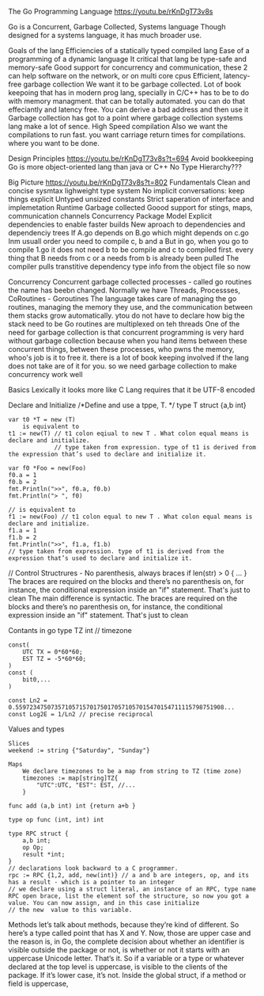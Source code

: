The Go Programming Language
https://youtu.be/rKnDgT73v8s

Go is a Concurrent, Garbage Collected, Systems language
Though designed for a systems language, it has much broader use.

Goals of the lang
Efficiencies of a statically typed compiled lang
Ease of a programming of a dynamic language
It critical that lang be type-safe and memory-safe
Good support for concurrency and communication, these 2 can help software on the network, or on multi core cpus
Efficient, latency-free garbage collection
We want it to be garbage collected. Lot of book keepoing that has in modern prog lang, specially in C/C++ has to be to do with memory managment. that can be totally automated. you can do that effeciantly and latency free. You can derive a bad address and then use it
Garbage collection has got to a point where garbage collection systems lang make a lot of sence.
High Speed compilation
Also we want the compilations to run fast.
you want carriage return times for compilations. where you want to be done.

Design Principles
https://youtu.be/rKnDgT73v8s?t=694
Avoid bookkeeping
	Go is more object-oriented lang than java or C++
	No Type Hierarchy???

Big Picture
https://youtu.be/rKnDgT73v8s?t=802
Fundamentals
Clean and concise sysmtax
lighweight type system
No implicit conversations: keep things explicit
Untyped unsized constants
Strict saperation of interface and implemetation
Runtime
Garbage collected
Goood support for stings, maps, communication channels
Concurrency
Package Model
Explicit dependencies to enable faster builds
New aproach to dependencies and dependenciy trees
If A.go depends on B.go which might depends on c.go
Inm usuall order you need to compile c, b and a
But in go, when you go to compile 1.go it does not need b to be compile and c to compiled first.
every thing that B needs from c or a needs from b is already been pulled
The compiler pulls transtitive dependency type info from the object file so now

Concurrency
Concurrent garbage collected processes - called go routines
the name has beebn changed.
Normally we have Threads, Processses, CoRoutines - Goroutines
The language takes care of managing the go routines, managing the memory they use, and the communication between them
stacks grow automatically. ytou do not have to declare how big the stack need to be
Go routines are multiplexed on teh threads
One of the need for garbage collection is that concurrent programming is very hard without garbage collection
because when you hand items between these concurrent things, between these processes, who pwns the memory, whoo's job is it to free it. there is a lot of book keeping involved if the lang does not take are of it for you. so we need garbage collection to make concurrency work well


Basics
Lexically it looks more like C
Lang requires that it be UTF-8 encoded

Declare and Initialize
/*Define and use a tppe, T. */
type T struct {a,b int}

	var t0 *T = new (T)
		is equivalent to 
	t1 := new(T) // t1 colon eqiual to new T . What colon equal means is declare and initialize. 
				 // type taken from expression. type of t1 is derived from the expression that’s used to declare and initialize it. 
			
	var f0 *Foo = new(Foo)
	f0.a = 1
	f0.b = 2
	fmt.Println(">>", f0.a, f0.b)
	fmt.Println("> ", f0)

	// is equivalent to
	f1 := new(Foo) // t1 colon equal to new T . What colon equal means is declare and initialize.
	f1.a = 1
	f1.b = 2
	fmt.Println(">>", f1.a, f1.b)
	// type taken from expression. type of t1 is derived from the expression that’s used to declare and initialize it.



// Control Structrures - No parenthesis, always braces
if len(str) > 0 {
...
}
The braces are required on the blocks and there’s no parenthesis on, for instance, the conditional expression inside an "if" statement. That's just to clean
The main difference is syntactic. The braces are required on the blocks and there’s no parenthesis on, for instance, the conditional expression inside an "if" statement. That's just to clean


Contants in go
type TZ int   // timezone

	const(
		UTC TX = 0*60*60;
		EST TZ = -5*60*60;
	)
	const (
		bit0,...
	)

	const Ln2 = 0.55972347507357105715701750170571057015470154711115798751908...
	const Log2E = 1/Ln2 // precise reciprocal


Values and types
   
    Slices
    weekend := string {"Saturday", "Sunday"}

	Maps
		We declare timezones to be a map from string to TZ (time zone)
		timezones := map[string]TZ{
			"UTC":UTC, "EST": EST, //...
		}

	func add (a,b int) int {return a+b }

	type op func (int, int) int

	type RPC struct {
		a,b int;
		op Op;
		result *int;
	}
	// declarations look backward to a C programmer.
	rpc := RPC {1,2, add, new(int)} // a and b are integers, op, and its has a result - which is a pointer to an integer	
	// we declare using a struct literal, an instance of an RPC, type name RPC open brace, list the element sof the structure, so now you got a value. You can now assign, and in this case initialize 
	// the new  value to this variable. 

Methods
let’s talk about methods, because they’re kind of different. So here’s a type called point that has X and Y. Now, those are upper case and the reason is, in Go, the complete
decision about whether an identifier is visible outside the package or not, is whether or not it starts with an uppercase Unicode letter. That’s it. So if a variable or a type or
whatever declared at the top level is uppercase, is visible to the clients of the package. If it’s lower case, it’s not. Inside the global struct, if a method or field is uppercase,	


